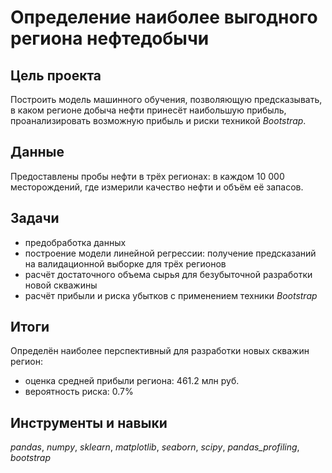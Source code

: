 # Определение наиболее выгодного региона нефтедобычи


## Цель проекта

Построить модель машинного обучения, позволяющую предсказывать, в каком регионе добыча нефти принесёт наибольшую прибыль, проанализировать возможную прибыль и риски техникой *Bootstrap*.

## Данные

Предоставлены пробы нефти в трёх регионах: в каждом 10 000 месторождений, где измерили качество нефти и объём её запасов.

## Задачи

- предобработка данных
- построение модели линейной регрессии: получение предсказаний на валидационной выборке для трёх регионов
- расчёт достаточного объема сырья для безубыточной разработки новой скважины
- расчёт прибыли и риска убытков с применением техники *Bootstrap*


## Итоги

Определён наиболее перспективный для разработки новых скважин регион:
- оценка средней прибыли региона: 461.2 млн руб.
- вероятность риска: 0.7%

## Инструменты и навыки

*pandas*, *numpy*, *sklearn*, *matplotlib*, *seaborn*, *scipy*, *pandas_profiling*, *bootstrap*